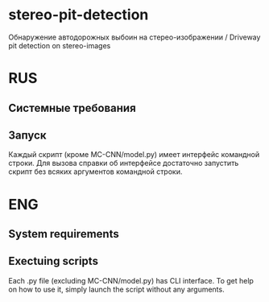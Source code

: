 # stereo-pit-detection
Обнаружение автодорожных выбоин на стерео-изображении / Driveway pit detection on stereo-images
  
  
  
# RUS
## Системные требования
  
## Запуск
Каждый скрипт (кроме MC-CNN/model.py) имеет интерфейс командной строки. Для вызова справки об интерфейсе достаточно запустить скрипт без всяких аргументов командной строки.
  
  
  
# ENG
## System requirements
  
## Exectuing scripts
Each .py file (excluding MC-CNN/model.py) has CLI interface. To get help on how to use it, simply launch the script without any arguments.


